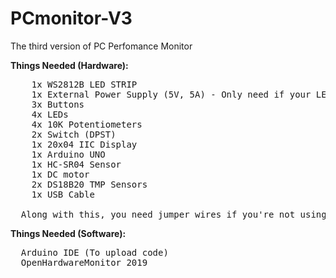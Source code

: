 # PCmonitor-V3
The third version of PC Perfomance Monitor

**Things Needed (Hardware):**

<pre>
    1x WS2812B LED STRIP 
    1x External Power Supply (5V, 5A) - Only need if your LED Strip requires
    3x Buttons
    4x LEDs
    4x 10K Potentiometers
    2x Switch (DPST)
    1x 20x04 IIC Display
    1x Arduino UNO
    1x HC-SR04 Sensor
    1x DC motor
    2x DS18B20 TMP Sensors
    1x USB Cable

  Along with this, you need jumper wires if you're not using PCB. 
</pre>

**Things Needed (Software):**

<pre>
  Arduino IDE (To upload code)
  OpenHardwareMonitor 2019
</pre>

